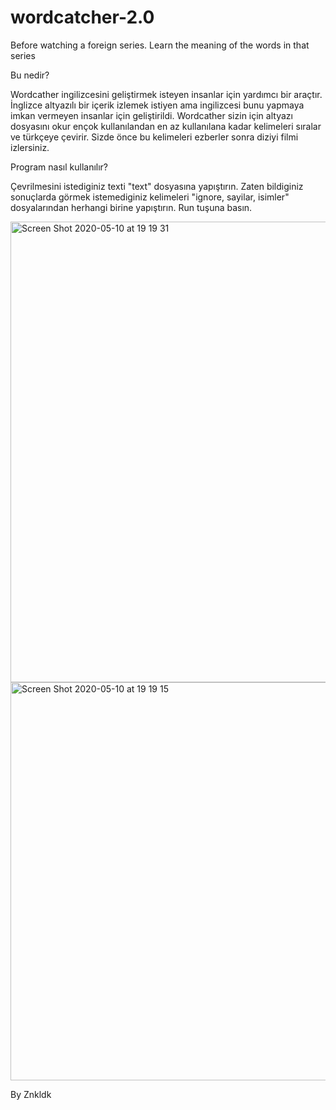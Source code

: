 # wordcatcher-2.0
Before watching a foreign series. Learn the meaning of the words in that series
 
 
Bu nedir?

Wordcather ingilizcesini geliştirmek isteyen insanlar için yardımcı bir araçtır.
İnglizce altyazılı bir içerik izlemek istiyen ama ingilizcesi bunu yapmaya imkan vermeyen insanlar için geliştirildi.
Wordcather sizin için altyazı dosyasını okur ençok kullanılandan en az kullanılana kadar kelimeleri sıralar ve türkçeye çevirir. Sizde önce bu kelimeleri ezberler sonra diziyi filmi izlersiniz.

Program nasıl kullanılır?

Çevrilmesini istediginiz texti "text" dosyasına yapıştırın.
Zaten bildiginiz sonuçlarda görmek istemediginiz kelimeleri "ignore, sayilar, isimler" dosyalarından herhangi birine yapıştırın.
Run tuşuna basın.

<img width="737" alt="Screen Shot 2020-05-10 at 19 19 31" src="https://user-images.githubusercontent.com/49093505/81504671-4cb72280-92f3-11ea-8d49-7d2f0753e1e1.png">

<img width="637" alt="Screen Shot 2020-05-10 at 19 19 15" src="https://user-images.githubusercontent.com/49093505/81504680-53de3080-92f3-11ea-9095-bcbdf479924a.png">

By Znkldk
